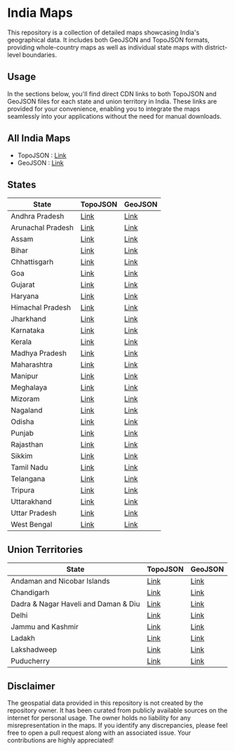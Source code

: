 # India Maps
This repository is a collection of detailed maps showcasing India's geographical data. It includes both GeoJSON and TopoJSON formats, providing whole-country maps as well as individual state maps with district-level boundaries.

## Usage

In the sections below, you'll find direct CDN links to both TopoJSON and GeoJSON files for each state and union territory in India. These links are provided for your convenience, enabling you to integrate the maps seamlessly into your applications without the need for manual downloads.

## All India Maps

- TopoJSON : [Link](https://cdn.jsdelivr.net/gh/udit-001/india-maps-data@b98970e/topojson/india.json)
- GeoJSON : [Link](https://cdn.jsdelivr.net/gh/udit-001/india-maps-data@b98970e/geojson/india.geojson)

## States

| State             | TopoJSON                                                                                       | GeoJSON                                                                                       |
|-------------------|-------------------------------------------------------------------------------------------------|-----------------------------------------------------------------------------------------------|
| Andhra Pradesh    | [Link](https://cdn.jsdelivr.net/gh/udit-001/india-maps-data@b98970e/topojson/states/andhra-pradesh.json)     | [Link](https://cdn.jsdelivr.net/gh/udit-001/india-maps-data@b98970e/geojson/states/andhra-pradesh.geojson)   |
| Arunachal Pradesh | [Link](https://cdn.jsdelivr.net/gh/udit-001/india-maps-data@b98970e/topojson/states/arunachal-pradesh.json)  | [Link](https://cdn.jsdelivr.net/gh/udit-001/india-maps-data@b98970e/geojson/states/arunachal-pradesh.geojson)|
| Assam             | [Link](https://cdn.jsdelivr.net/gh/udit-001/india-maps-data@b98970e/topojson/states/assam.json)              | [Link](https://cdn.jsdelivr.net/gh/udit-001/india-maps-data@b98970e/geojson/states/assam.geojson)           |
| Bihar             | [Link](https://cdn.jsdelivr.net/gh/udit-001/india-maps-data@b98970e/topojson/states/bihar.json)              | [Link](https://cdn.jsdelivr.net/gh/udit-001/india-maps-data@b98970e/geojson/states/bihar.geojson)           |
| Chhattisgarh      | [Link](https://cdn.jsdelivr.net/gh/udit-001/india-maps-data@b98970e/topojson/states/chhattisgarh.json)       | [Link](https://cdn.jsdelivr.net/gh/udit-001/india-maps-data@b98970e/geojson/states/chhattisgarh.geojson)    |
| Goa               | [Link](https://cdn.jsdelivr.net/gh/udit-001/india-maps-data@b98970e/topojson/states/goa.json)                | [Link](https://cdn.jsdelivr.net/gh/udit-001/india-maps-data@b98970e/geojson/states/goa.geojson)             |
| Gujarat           | [Link](https://cdn.jsdelivr.net/gh/udit-001/india-maps-data@b98970e/topojson/states/gujarat.json)            | [Link](https://cdn.jsdelivr.net/gh/udit-001/india-maps-data@b98970e/geojson/states/gujarat.geojson)         |
| Haryana           | [Link](https://cdn.jsdelivr.net/gh/udit-001/india-maps-data@b98970e/topojson/states/haryana.json)            | [Link](https://cdn.jsdelivr.net/gh/udit-001/india-maps-data@b98970e/geojson/states/haryana.geojson)         |
| Himachal Pradesh  | [Link](https://cdn.jsdelivr.net/gh/udit-001/india-maps-data@b98970e/topojson/states/himachal-pradesh.json)   | [Link](https://cdn.jsdelivr.net/gh/udit-001/india-maps-data@b98970e/geojson/states/himachal-pradesh.geojson)|
| Jharkhand         | [Link](https://cdn.jsdelivr.net/gh/udit-001/india-maps-data@b98970e/topojson/states/jharkhand.json)          | [Link](https://cdn.jsdelivr.net/gh/udit-001/india-maps-data@b98970e/geojson/states/jharkhand.geojson)       |
| Karnataka         | [Link](https://cdn.jsdelivr.net/gh/udit-001/india-maps-data@b98970e/topojson/states/karnataka.json)          | [Link](https://cdn.jsdelivr.net/gh/udit-001/india-maps-data@b98970e/geojson/states/karnataka.geojson)       |
| Kerala            | [Link](https://cdn.jsdelivr.net/gh/udit-001/india-maps-data@b98970e/topojson/states/kerala.json)             | [Link](https://cdn.jsdelivr.net/gh/udit-001/india-maps-data@b98970e/geojson/states/kerala.geojson)          |
| Madhya Pradesh    | [Link](https://cdn.jsdelivr.net/gh/udit-001/india-maps-data@b98970e/topojson/states/madhya-pradesh.json)     | [Link](https://cdn.jsdelivr.net/gh/udit-001/india-maps-data@b98970e/geojson/states/madhya-pradesh.geojson) |
| Maharashtra       | [Link](https://cdn.jsdelivr.net/gh/udit-001/india-maps-data@b98970e/topojson/states/maharashtra.json)        | [Link](https://cdn.jsdelivr.net/gh/udit-001/india-maps-data@b98970e/geojson/states/maharashtra.geojson)    |
| Manipur           | [Link](https://cdn.jsdelivr.net/gh/udit-001/india-maps-data@b98970e/topojson/states/manipur.json)            | [Link](https://cdn.jsdelivr.net/gh/udit-001/india-maps-data@b98970e/geojson/states/manipur.geojson)        |
| Meghalaya         | [Link](https://cdn.jsdelivr.net/gh/udit-001/india-maps-data@b98970e/topojson/states/meghalaya.json)          | [Link](https://cdn.jsdelivr.net/gh/udit-001/india-maps-data@b98970e/geojson/states/meghalaya.geojson)      |
| Mizoram           | [Link](https://cdn.jsdelivr.net/gh/udit-001/india-maps-data@b98970e/topojson/states/mizoram.json)            | [Link](https://cdn.jsdelivr.net/gh/udit-001/india-maps-data@b98970e/geojson/states/mizoram.geojson)        |
| Nagaland          | [Link](https://cdn.jsdelivr.net/gh/udit-001/india-maps-data@b98970e/topojson/states/nagaland.json)           | [Link](https://cdn.jsdelivr.net/gh/udit-001/india-maps-data@b98970e/geojson/states/nagaland.geojson)       |
| Odisha            | [Link](https://cdn.jsdelivr.net/gh/udit-001/india-maps-data@b98970e/topojson/states/odisha.json)             | [Link](https://cdn.jsdelivr.net/gh/udit-001/india-maps-data@b98970e/geojson/states/odisha.geojson)         |
| Punjab            | [Link](https://cdn.jsdelivr.net/gh/udit-001/india-maps-data@b98970e/topojson/states/punjab.json)             | [Link](https://cdn.jsdelivr.net/gh/udit-001/india-maps-data@b98970e/geojson/states/punjab.geojson)         |
| Rajasthan         | [Link](https://cdn.jsdelivr.net/gh/udit-001/india-maps-data@b98970e/topojson/states/rajasthan.json)          | [Link](https://cdn.jsdelivr.net/gh/udit-001/india-maps-data@b98970e/geojson/states/rajasthan.geojson)      |
| Sikkim            | [Link](https://cdn.jsdelivr.net/gh/udit-001/india-maps-data@b98970e/topojson/states/sikkim.json)             | [Link](https://cdn.jsdelivr.net/gh/udit-001/india-maps-data@b98970e/geojson/states/sikkim.geojson)         |
| Tamil Nadu        | [Link](https://cdn.jsdelivr.net/gh/udit-001/india-maps-data@b98970e/topojson/states/tamil-nadu.json)         | [Link](https://cdn.jsdelivr.net/gh/udit-001/india-maps-data@b98970e/geojson/states/tamil-nadu.geojson)     |
| Telangana         | [Link](https://cdn.jsdelivr.net/gh/udit-001/india-maps-data@b98970e/topojson/states/telangana.json)          | [Link](https://cdn.jsdelivr.net/gh/udit-001/india-maps-data@b98970e/geojson/states/telangana.geojson)      |
| Tripura           | [Link](https://cdn.jsdelivr.net/gh/udit-001/india-maps-data@b98970e/topojson/states/tripura.json)            | [Link](https://cdn.jsdelivr.net/gh/udit-001/india-maps-data@b98970e/geojson/states/tripura.geojson)        |
| Uttarakhand       | [Link](https://cdn.jsdelivr.net/gh/udit-001/india-maps-data@b98970e/topojson/states/uttarakhand.json)        | [Link](https://cdn.jsdelivr.net/gh/udit-001/india-maps-data@b98970e/geojson/states/uttarakhand.geojson)    |
| Uttar Pradesh     | [Link](https://cdn.jsdelivr.net/gh/udit-001/india-maps-data@b98970e/topojson/states/uttar-pradesh.json)      | [Link](https://cdn.jsdelivr.net/gh/udit-001/india-maps-data@b98970e/geojson/states/uttar-pradesh.geojson)  |
| West Bengal       | [Link](https://cdn.jsdelivr.net/gh/udit-001/india-maps-data@b98970e/topojson/states/west-bengal.json)        | [Link](https://cdn.jsdelivr.net/gh/udit-001/india-maps-data@b98970e/geojson/states/west-bengal.geojson)    |





## Union Territories

| State                                       | TopoJSON | GeoJSON |
|---------------------------------------------|----------|---------|
| Andaman and Nicobar Islands                | [Link](https://cdn.jsdelivr.net/gh/udit-001/india-maps-data@b98970e/topojson/states/andaman-and-nicobar-islands.json) | [Link](https://cdn.jsdelivr.net/gh/udit-001/india-maps-data@b98970e/geojson/states/andaman-and-nicobar-islands.geojson) |
| Chandigarh                                  | [Link](https://cdn.jsdelivr.net/gh/udit-001/india-maps-data@b98970e/topojson/states/chandigarh.geojson) | [Link](https://cdn.jsdelivr.net/gh/udit-001/india-maps-data@b98970e/geojson/states/chandigarh.geojson) |
| Dadra & Nagar Haveli and Daman & Diu | [Link](https://cdn.jsdelivr.net/gh/udit-001/india-maps-data@b98970e/topojson/states/dnh-and-dd.json) | [Link](https://cdn.jsdelivr.net/gh/udit-001/india-maps-data@b98970e/geojson/states/dnh-and-dd.geojson) |
| Delhi                                       | [Link](https://cdn.jsdelivr.net/gh/udit-001/india-maps-data@b98970e/topojson/states/delhi.geojson) | [Link](https://cdn.jsdelivr.net/gh/udit-001/india-maps-data@b98970e/geojson/states/delhi.geojson) |
| Jammu and Kashmir | [Link](https://cdn.jsdelivr.net/gh/udit-001/india-maps-data@b98970e/topojson/states/jammu-and-kashmir.json)  | [Link](https://cdn.jsdelivr.net/gh/udit-001/india-maps-data@b98970e/geojson/states/jammu-and-kashmir.geojson) |
| Ladakh | [Link](https://cdn.jsdelivr.net/gh/udit-001/india-maps-data@b98970e/topojson/states/ladakh.json)  | [Link](https://cdn.jsdelivr.net/gh/udit-001/india-maps-data@b98970e/geojson/states/ladakh.geojson)|
| Lakshadweep                                 | [Link](https://cdn.jsdelivr.net/gh/udit-001/india-maps-data@b98970e/topojson/states/lakshadweep.geojson) | [Link](https://cdn.jsdelivr.net/gh/udit-001/india-maps-data@b98970e/geojson/states/lakshadweep.geojson) |
| Puducherry                                  | [Link](https://cdn.jsdelivr.net/gh/udit-001/india-maps-data@b98970e/topojson/states/puducherry.geojson) | [Link](https://cdn.jsdelivr.net/gh/udit-001/india-maps-data@b98970e/geojson/states/puducherry.geojson) |

## Disclaimer

The geospatial data provided in this repository is not created by the repository owner. It has been curated from publicly available sources on the internet for personal usage. The owner holds no liability for any misrepresentation in the maps. If you identify any discrepancies, please feel free to open a pull request along with an associated issue. Your contributions are highly appreciated!
